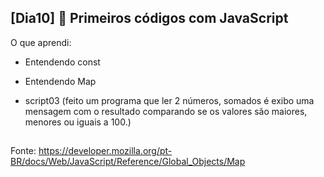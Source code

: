 ## [Dia10] 👾 Primeiros códigos com JavaScript

O que aprendi:

- Entendendo const
- Entendendo Map

- script03
(feito um programa que ler 2 números, somados é exibo uma mensagem com o resultado comparando se os valores são maiores, menores ou iguais a 100.)



##

Fonte:
https://developer.mozilla.org/pt-BR/docs/Web/JavaScript/Reference/Global_Objects/Map
